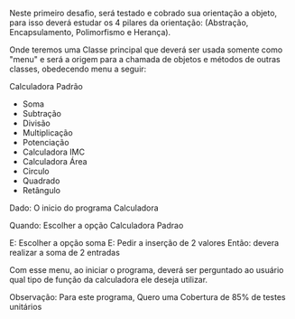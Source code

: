 Neste primeiro desafio, será testado e cobrado sua orientação a objeto,
para isso deverá estudar os 4 pilares da orientação:
(Abstração, Encapsulamento, Polimorfismo e Herança).

Onde teremos uma Classe principal que deverá ser usada somente como "menu"
e será a origem para a chamada de objetos e métodos de outras classes, obedecendo menu a seguir:

Calculadora Padrão

- Soma
- Subtração
- Divisão
- Multiplicação
- Potenciação
- Calculadora IMC
- Calculadora Área
- Circulo
- Quadrado
- Retângulo


Dado: O inicio do programa Calculadora

Quando: Escolher a opção Calculadora Padrao

E: Escolher a opção soma
E: Pedir a inserção de 2 valores
Então: devera realizar a soma de 2 entradas

Com esse menu, ao iniciar o programa, deverá ser perguntado ao usuário
qual tipo de função da calculadora ele deseja utilizar.

Observação: Para este programa, Quero uma Cobertura de 85% de testes unitários
